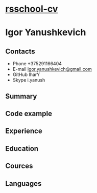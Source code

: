 # [rsschool-cv](адрес "https://SingleArtist.github.io/rsschool-cv/cv")
# Igor Yanushkevich
## Contacts
- Phone +375291166404
- E-mail igor.yanushkevich@gmail.com
- GitHub IharY
- Skype i.yanush
## Summary
## Code example
## Experience
## Education
## Cources
## Languages
